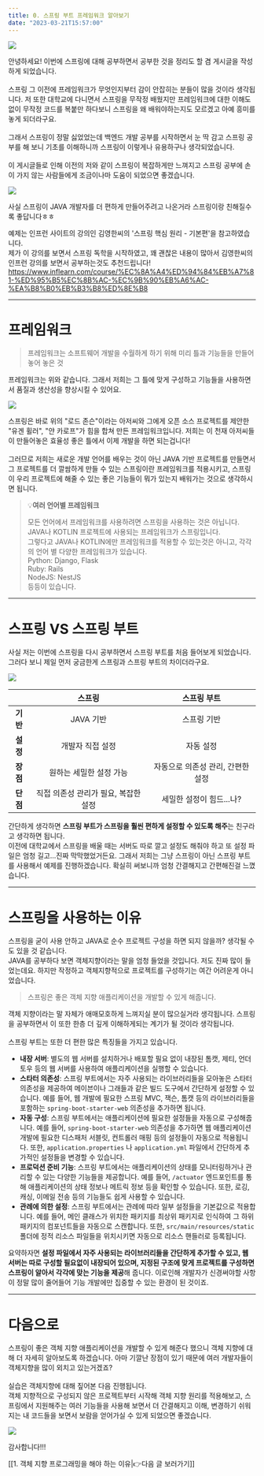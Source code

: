 ```yaml
---
title: 0. 스프링 부트 프레임워크 알아보기
date: "2023-03-21T15:57:00"
---
```

  
![](https://blog.kakaocdn.net/dn/cRRM4V/btr49SQ4S8R/ThvzzntF0z2SWsUKmJhKMk/img.png)

안녕하세요! 이번에 스프링에 대해 공부하면서 공부한 것을 정리도 할 겸 게시글을 작성하게 되었습니다.  
   
스프링 그 이전에 프레임워크가 무엇인지부터 감이 안잡히는 분들이 많을 것이라 생각됩니다. 저 또한 대학교에 다니면서 스프링을 무작정 배웠지만 프레임워크에 대한 이해도 없이 무작정 코드를 복붙만 하다보니 스프링을 왜 배워야하는지도 모르겠고 아예 흥미를 놓게 되더라구요.  
   
그래서 스프링이 정말 싫었었는데 백엔드 개발 공부를 시작하면서 눈 딱 감고 스프링 공부를 해 보니 기초를 이해하니까 스프링이 이렇게나 유용하구나 생각되었습니다.  
   
이 게시글들로 인해 이전의 저와 같이 스프링이 복잡하게만 느껴지고 스프링 공부에 손이 가지 않는 사람들에게 조금이나마 도움이 되었으면 좋겠습니다.

![](https://blog.kakaocdn.net/dn/sps74/btr4LHQRA6l/tcsaSsULhsAwbKLxgu2Eck/img.png)

사실 스프링이 JAVA 개발자를 더 편하게 만들어주려고 나온거라 스프링이랑 친해질수록 좋답니다ㅎㅎ

예제는 인프런 사이트의 강의인 김영한씨의 '스프링 핵심 원리 - 기본편'을 참고하였습니다.  
제가 이 강의를 보면서 스프링 독학을 시작하였고, 꽤 괜찮은 내용이 많아서 김영한씨의 인프런 강의를 보면서 공부하는것도 추천드립니다!  
https://www.inflearn.com/course/%EC%8A%A4%ED%94%84%EB%A7%81-%ED%95%B5%EC%8B%AC-%EC%9B%90%EB%A6%AC-%EA%B8%B0%EB%B3%B8%ED%8E%B8

---
# 프레임워크

> 프레임워크는 소프트웨어 개발을 수월하게 하기 위해 미리 틀과 기능들을 만들어 놓어 놓은 것

프레임워크는 위와 같습니다. 그래서 저희는 그 틀에 맞게 구성하고 기능들을 사용하면서 품질과 생산성을 향상시킬 수 있어요.

![](https://blog.kakaocdn.net/dn/cjEm53/btr4TIPCrCb/0piAamMfVh0BR5YtgcPO60/img.png)

스프링은 바로 위의 "로드 존슨"이라는 아저씨와 그에게 오픈 소스 프로젝트를 제안한 "유겐 휠러", "얀 카로프"가 힘을 합쳐 만든 프레임워크입니다. 저희는 이 천재 아저씨들이 만들어놓은 효율성 좋은 틀에서 이제 개발을 하면 되는겁니다!  
   
그러므로 저희는 새로운 개발 언어를 배우는 것이 아닌 JAVA 기반 프로젝트를 만들면서 그 프로젝트를 더 깔쌈하게 만들 수 있는 스프링이란 프레임워크를 적용시키고, 스프링이 우리 프로젝트에 해줄 수 있는 좋은 기능들이 뭐가 있는지 배워가는 것으로 생각하시면 됩니다.

> 💡**여러 언어별 프레임워크**  
> 
> 모든 언어에서 프레임워크를 사용하려면 스프링을 사용하는 것은 아닙니다.  
> JAVA나 KOTLIN 프로젝트에 사용되는 프레임워크가 스프링입니다.  
> 그렇다고 JAVA나 KOTLIN에만 프레임워크를 적용할 수 있는것은 아니고, 각각의 언어 별 다양한 프레임워크가 있습니다.  
> Python: Django, Flask  
> Ruby: Rails  
> NodeJS: NestJS  
> 등등이 있습니다.

---

# 스프링 VS 스프링 부트

사실 저는 이번에 스프링을 다시 공부하면서 스프링 부트를 처음 들어보게 되었습니다. 그러다 보니 제일 먼저 궁금한게 스프링과 스프링 부트의 차이더라구요.

![](https://blog.kakaocdn.net/dn/bpo8SR/btr42Ai6uTv/9k1lUkhddn3LK9Xi7wPiF1/img.png)

|        |        **스프링**        |     **스프링 부트**      |
| :----: | :-------------------: | :-----------------: |
| **기반** |        JAVA 기반        |       스프링 기반        |
| **설정** |       개발자 직접 설정       |        자동 설정        |
| **장점** |     원하는 세밀한 설정 가능     | 자동으로 의존성 관리, 간편한 설정 |
| **단점** | 직접 의존성 관리가 필요, 복잡한 설정 |   세밀한 설정이 힘드...나?   |

간단하게 생각하면 **스프링 부트가 스프링을 훨씬 편하게 설정할 수 있도록 해주**는 친구라고 생각하면 됩니다.  
이전에 대학교에서 스프링을 배울 때는 서버도 따로 깔고 설정도 해줘야 하고 또 설정 파일은 엄청 길고...진짜 막막했었거든요. 그래서 저희는 그냥 스프링이 아닌 스프링 부트를 사용해서 예제를 진행하겠습니다. 확실히 써보니까 엄청 간결해지고 간편해진걸 느꼈습니다.

---
# 스프링을 사용하는 이유

스프링을 굳이 사용 안하고 JAVA로 순수 프로젝트 구성을 하면 되지 않을까? 생각될 수도 있을 것 같습니다.  
JAVA를 공부하다 보면 객체지향이라는 말을 엄청 들었을 것입니다. 저도 진짜 많이 들었는데요. 하지만 작정하고 객체지향적으로 프로젝트를 구성하기는 여간 어려운게 아니었습니다.  

> 스프링은 좋은 객체 지향 애플리케이션을 개발할 수 있게 해줍니다.  

객체 지향이라는 말 자체가 애매모호하게 느껴지실 분이 많으실거라 생각됩니다. 스프링을 공부하면서 이 또한 한층 더 깊게 이해하게되는 계기가 될 것이라 생각됩니다.  
   
스프링 부트는 또한 더 편한 많은 특징들을 가지고 있습니다.

- **내장 서버**: 별도의 웹 서버를 설치하거나 배포할 필요 없이 내장된 톰캣, 제티, 언더토우 등의 웹 서버를 사용하여 애플리케이션을 실행할 수 있습니다.
- **스타터 의존성**: 스프링 부트에서는 자주 사용되는 라이브러리들을 모아놓은 스타터 의존성을 제공하여 메이븐이나 그래들과 같은 빌드 도구에서 간단하게 설정할 수 있습니다. 예를 들어, 웹 개발에 필요한 스프링 MVC, 잭슨, 톰캣 등의 라이브러리들을 포함하는 `spring-boot-starter-web` 의존성을 추가하면 됩니다.
- **자동 구성**: 스프링 부트에서는 애플리케이션에 필요한 설정들을 자동으로 구성해줍니다. 예를 들어, `spring-boot-starter-web` 의존성을 추가하면 웹 애플리케이션 개발에 필요한 디스패처 서블릿, 컨트롤러 매핑 등의 설정들이 자동으로 적용됩니다. 또한, `application.properties` 나 `application.yml` 파일에서 간단하게 추가적인 설정들을 변경할 수 있습니다.
- **프로덕션 준비 기능**: 스프링 부트에서는 애플리케이션의 상태를 모니터링하거나 관리할 수 있는 다양한 기능들을 제공합니다. 예를 들어, `/actuator` 엔드포인트를 통해 애플리케이션의 상태 정보나 메트릭 정보 등을 확인할 수 있습니다. 또한, 로깅, 캐싱, 이메일 전송 등의 기능들도 쉽게 사용할 수 있습니다.
- **관례에 의한 설정**: 스프링 부트에서는 관례에 따라 일부 설정들을 기본값으로 적용합니다. 예를 들어, 메인 클래스가 위치한 패키지를 최상위 패키지로 인식하여 그 하위 패키지의 컴포넌트들을 자동으로 스캔합니다. 또한, `src/main/resources/static` 폴더에 정적 리소스 파일들을 위치시키면 자동으로 리소스 핸들러로 등록됩니다.

요약하자면 **설정 파일에서 자주 사용되는 라이브러리들을 간단하게 추가할 수 있고, 웹 서버는 따로 구성할 필요없이 내장되어 있으며, 지정된 구조에 맞게 프로젝트를 구성하면 스프링이 알아서 각각에 맞는 기능을 제공**해 줍니다. 이로인해 개발자가 신경써야할 사항이 정말 많이 줄어들어 기능 개발에만 집중할 수 있는 환경이 된 것이죠.

---
# 다음으로

스프링이 좋은 객체 지향 애플리케이션을 개발할 수 있게 해준다 했으니 객체 지향에 대해 더 자세히 알아보도록 하겠습니다. 아마 기깔난 장점이 있기 때문에 여러 개발자들이 객체지향을 많이 외치고 있는거겠죠?  
   
실습은 객체지향에 대해 짚어본 다음 진행됩니다.  
객체 지향적으로 구성되지 않은 프로젝트부터 시작해 객체 지향 원리를 적용해보고, 스프링에서 지원해주는 여러 기능들을 사용해 보면서 더 간결해지고 이해, 변경하기 쉬워지는 내 코드들을 보면서 보람을 얻어가실 수 있게 되었으면 좋겠습니다.

![](https://blog.kakaocdn.net/dn/3yl23/btr5dAhFrIN/5lRTKfke6vFBZj4vQhOtR0/img.gif)

감사합니다!!!

[[1. 객체 지향 프로그래밍을 해야 하는 이유|👉다음 글 보러가기]]